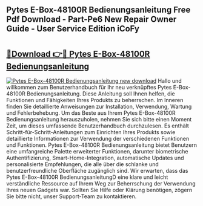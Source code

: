 ## Pytes E-Box-48100R Bedienungsanleitung Free Pdf Download - Part-Pe6 New Repair Owner Guide - User Service Edition iCoFy

# <h2><a href="http://df1kwk.blite.top/?on=Pytes+E-Box-48100R+Bedienungsanleitung">🔗Download 👉🔴 Pytes E-Box-48100R Bedienungsanleitung</a></h2>

[![Pytes E-Box-48100R Bedienungsanleitung new download](https://i.imgur.com/lujVjoI.png)](http://df1kwk.blite.top/?on=Pytes+E-Box-48100R+Bedienungsanleitung)
Hallo und willkommen zum Benutzerhandbuch für Ihr neu verknüpftes Pytes E-Box-48100R Bedienungsanleitung. Diese Anleitung soll Ihnen helfen, die Funktionen und Fähigkeiten Ihres Produkts zu beherrschen. Im Inneren finden Sie detaillierte Anweisungen zur Installation, Verwendung, Wartung und Fehlerbehebung. Um das Beste aus Ihrem Pytes E-Box-48100R Bedienungsanleitung herauszuholen, nehmen Sie sich bitte einen Moment Zeit, um dieses umfassende Benutzerhandbuch durchzulesen. Es enthält Schritt-für-Schritt-Anleitungen zum Einrichten Ihres Produkts sowie detaillierte Informationen zur Verwendung der verschiedenen Funktionen und Funktionen. Pytes E-Box-48100R Bedienungsanleitung bietet Benutzern eine umfangreiche Palette erweiterter Funktionen, darunter biometrische Authentifizierung, Smart-Home-Integration, automatische Updates und personalisierte Empfehlungen, die alle über die schlanke und benutzerfreundliche Oberfläche zugänglich sind. Wir erwarten, dass das Pytes E-Box-48100R BedienungsanleitungD eine klare und leicht verständliche Ressource auf Ihrem Weg zur Beherrschung der Verwendung Ihres neuen Gadgets war. Sollten Sie Hilfe oder Klärung benötigen, zögern Sie bitte nicht, unser Support-Team zu kontaktieren.
